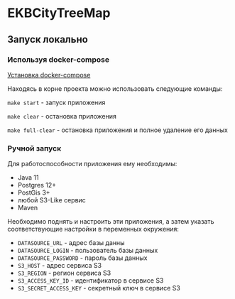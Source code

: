 # EKBCityTreeMap

## Запуск локально
### Используя docker-compose

[Установка docker-compose](https://docs.docker.com/compose/install/)

Находясь в корне проекта можно использовать следующие команды:

`make start` - запуск приложения

`make clear` - остановка приложения

`make full-clear`  - остановка приложения и полное удаление его данных

### Ручной запуск
Для работоспособности приложения ему необходимы: 
* Java 11
* Postgres 12+ 
* PostGis 3+ 
* любой S3-Like сервис
* Maven

Необходимо поднять и настроить эти приложения, а затем указать соответствующие настройки в переменных окружения:
* `DATASOURCE_URL` - адрес базы данны 
* `DATASOURCE_LOGIN` - пользователь базы данных
* `DATASOURCE_PASSWORD` - пароль базы данных
* `S3_HOST` - адрес сервиса S3
* `S3_REGION` - регион сервиса S3
* `S3_ACCESS_KEY_ID` - идентификатор в сервисе S3
* `S3_SECRET_ACCESS_KEY` - секретный ключ в сервисе S3